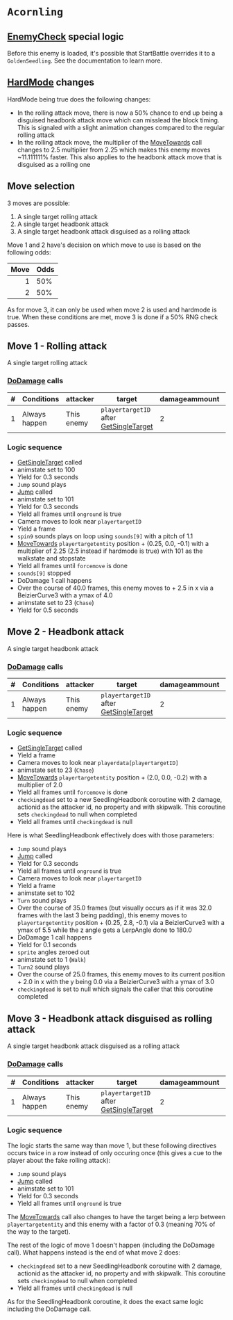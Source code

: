 # `Acornling`

## [EnemyCheck](../../StartBattle%20phases/Pre%20haltbattleload.md#enemycheck) special logic
Before this enemy is loaded, it's possible that StartBattle overrides it to a `GoldenSeedling`. See the documentation to learn more.

## [HardMode](../../Damage%20pipeline/HardMode.md) changes
HardMode being true does the following changes:

- In the rolling attack move, there is now a 50% chance to end up being a disguised headbonk attack move which can misslead the block timing. This is signaled with a slight animation changes compared to the regular rolling attack
- In the rolling attack move, the multiplier of the [MoveTowards](../../../Entities/EntityControl/EntityControl%20Methods.md#movetowards) call changes to 2.5 multiplier from 2.25 which makes this enemy moves ~11.111111% faster. This also applies to the headbonk attack move that is disguised as a rolling one

## Move selection
3 moves are possible:

1. A single target rolling attack
2. A single target headbonk attack
3. A single target headbonk attack disguised as a rolling attack

Move 1 and 2 have's decision on which move to use is based on the following odds:

|Move|Odds|
|---:|----|
|1|50%|
|2|50%|

As for move 3, it can only be used when move 2 is used and hardmode is true. When these conditions are met, move 3 is done if a 50% RNG check passes.

## Move 1 - Rolling attack
A single target rolling attack

### [DoDamage](../../Damage%20pipeline/DoDamage.md) calls

|#|Conditions|attacker|target|damageammount|property|overrides|block|
|-:|---|---|---|---|---|---|---|
|1|Always happen|This enemy|`playertargetID` after [GetSingleTarget](../../Actors%20states/Targetting/GetRandomAvaliablePlayer.md#getsingletarget)|2|null|null|`commandsuccess`|

### Logic sequence

- [GetSingleTarget](../../Actors%20states/Targetting/GetRandomAvaliablePlayer.md#getsingletarget) called
- animstate set to 100
- Yield for 0.3 seconds
- `Jump` sound plays
- [Jump](../../../Entities/EntityControl/EntityControl%20Methods.md#jump) called
- animstate set to 101
- Yield for 0.3 seconds
- Yield all frames until `onground` is true
- Camera moves to look near `playertargetID`
- Yield a frame
- `spin9` sounds plays on loop using `sounds[9]` with a pitch of 1.1
- [MoveTowards](../../../Entities/EntityControl/EntityControl%20Methods.md#movetowards) `playertargetentity` position + (0.25, 0.0, -0.1) with a multiplier of 2.25 (2.5 instead if hardmode is true) with 101 as the walkstate and stopstate
- Yield all frames until `forcemove` is done
- `sounds[9]` stopped
- DoDamage 1 call happens
- Over the course of 40.0 frames, this enemy moves to + 2.5 in x via a BeizierCurve3 with a ymax of 4.0
- animstate set to 23 (`Chase`)
- Yield for 0.5 seconds

## Move 2 - Headbonk attack
A single target headbonk attack

### [DoDamage](../../Damage%20pipeline/DoDamage.md) calls

|#|Conditions|attacker|target|damageammount|property|overrides|block|
|-:|---|---|---|---|---|---|---|
|1|Always happen|This enemy|`playertargetID` after [GetSingleTarget](../../Actors%20states/Targetting/GetRandomAvaliablePlayer.md#getsingletarget)|2|null|null|`commandsuccess`|

### Logic sequence

- [GetSingleTarget](../../Actors%20states/Targetting/GetRandomAvaliablePlayer.md#getsingletarget) called
- Yield a frame
- Camera moves to look near `playerdata[playertargetID]`
- animstate set to 23 (`Chase`)
- [MoveTowards](../../../Entities/EntityControl/EntityControl%20Methods.md#movetowards) `playertargetentity` position + (2.0, 0.0, -0.2) with a multiplier of 2.0
- Yield all frames until `forcemove` is done
- `checkingdead` set to a new SeedlingHeadbonk coroutine with 2 damage, actionid as the attacker id, no property and with skipwalk. This coroutine sets `checkingdead` to null when completed
- Yield all frames until `checkingdead` is null

Here is what SeedlingHeadbonk effectively does with those parameters:

- `Jump` sound plays
- [Jump](../../../Entities/EntityControl/EntityControl%20Methods.md#jump) called
- Yield for 0.3 seconds
- Yield all frames until `onground` is true
- Camera moves to look near `playertargetID`
- Yield a frame
- animstate set to 102
- `Turn` sound plays
- Over the course of 35.0 frames (but visually occurs as if it was 32.0 frames with the last 3 being padding), this enemy moves to `playertargetentity` position + (0.25, 2.8, -0.1) via a BeizierCurve3 with a ymax of 5.5 while the z angle gets a LerpAngle done to 180.0
- DoDamage 1 call happens
- Yield for 0.1 seconds
- `sprite` angles zeroed out
- animstate set to 1 (`Walk`)
- `Turn2` sound plays
- Over the course of 25.0 frames, this enemy moves to its current position + 2.0 in x with the y being 0.0 via a BeizierCurve3 with a ymax of 3.0
- `checkingdead` is set to null which signals the caller that this coroutine completed

## Move 3 - Headbonk attack disguised as rolling attack
A single target headbonk attack disguised as a rolling attack

### [DoDamage](../../Damage%20pipeline/DoDamage.md) calls

|#|Conditions|attacker|target|damageammount|property|overrides|block|
|-:|---|---|---|---|---|---|---|
|1|Always happen|This enemy|`playertargetID` after [GetSingleTarget](../../Actors%20states/Targetting/GetRandomAvaliablePlayer.md#getsingletarget)|2|null|null|`commandsuccess`|

### Logic sequence

The logic starts the same way than move 1, but these following directives occurs twice in a row instead of only occuring once (this gives a cue to the player about the fake rolling attack):

- `Jump` sound plays
- [Jump](../../../Entities/EntityControl/EntityControl%20Methods.md#jump) called
- animstate set to 101
- Yield for 0.3 seconds
- Yield all frames until `onground` is true

The [MoveTowards](../../../Entities/EntityControl/EntityControl%20Methods.md#movetowards) call also changes to have the target being a lerp between `playertargetentity` and this enemy with a factor of 0.3 (meaning 70% of the way to the target).

The rest of the logic of move 1 doesn't happen (including the DoDamage call). What happens instead is the end of what move 2 does:

- `checkingdead` set to a new SeedlingHeadbonk coroutine with 2 damage, actionid as the attacker id, no property and with skipwalk. This coroutine sets `checkingdead` to null when completed
- Yield all frames until `checkingdead` is null

As for the SeedlingHeadbonk coroutine, it does the exact same logic including the DoDamage call.
